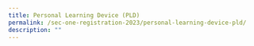 ```yaml
---
title: Personal Learning Device (PLD)
permalink: /sec-one-registration-2023/personal-learning-device-pld/
description: ""
---
```

